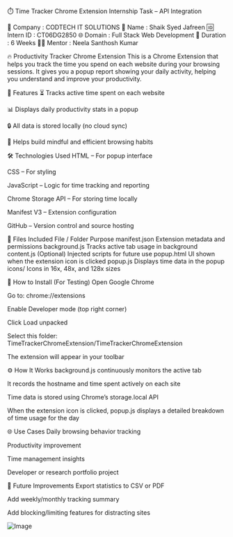 ⏱️ Time Tracker Chrome Extension
Internship Task – API Integration

🏢 Company : CODTECH IT SOLUTIONS
👤 Name : Shaik Syed Jafreen
🆔 Intern ID : CT06DG2850
🌐 Domain : Full Stack Web Development
📆 Duration : 6 Weeks
👨‍🏫 Mentor : Neela Santhosh Kumar

🔥 Productivity Tracker Chrome Extension
This is a Chrome Extension that helps you track the time you spend on each website during your browsing sessions. It gives you a popup report showing your daily activity, helping you understand and improve your productivity.

📌 Features
⏳ Tracks active time spent on each website

📊 Displays daily productivity stats in a popup

🔒 All data is stored locally (no cloud sync)

🧠 Helps build mindful and efficient browsing habits

🛠️ Technologies Used
HTML – For popup interface

CSS – For styling

JavaScript – Logic for time tracking and reporting

Chrome Storage API – For storing time locally

Manifest V3 – Extension configuration

GitHub – Version control and source hosting

📂 Files Included
File / Folder	Purpose
manifest.json	Extension metadata and permissions
background.js	Tracks active tab usage in background
content.js	(Optional) Injected scripts for future use
popup.html	UI shown when the extension icon is clicked
popup.js	Displays time data in the popup
icons/	Icons in 16x, 48x, and 128x sizes

🚀 How to Install (For Testing)
Open Google Chrome

Go to: chrome://extensions

Enable Developer mode (top right corner)

Click Load unpacked

Select this folder:
TimeTrackerChromeExtension/TimeTrackerChromeExtension

The extension will appear in your toolbar

⚙️ How It Works
background.js continuously monitors the active tab

It records the hostname and time spent actively on each site

Time data is stored using Chrome’s storage.local API

When the extension icon is clicked, popup.js displays a detailed breakdown of time usage for the day

🌐 Use Cases
Daily browsing behavior tracking

Productivity improvement

Time management insights

Developer or research portfolio project

🚧 Future Improvements
 Export statistics to CSV or PDF

 Add weekly/monthly tracking summary

 Add blocking/limiting features for distracting sites

![Image](https://github.com/user-attachments/assets/292a5547-f06e-49c5-a590-be6e0ba92fd0)
